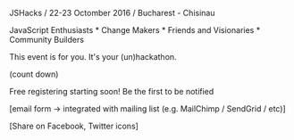 JSHacks / 22-23 Octomber 2016 / Bucharest - Chisinau

JavaScript Enthusiasts * Change Makers * Friends and Visionaries * Community Builders

This event is for you. It's your (un)hackathon.

(count down)

Free registering starting soon! Be the first to be notified

[email form -> integrated with mailing list (e.g. MailChimp / SendGrid / etc)]

[Share on Facebook, Twitter icons]
